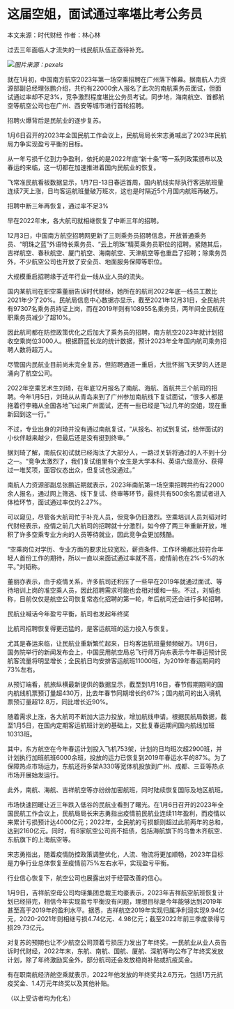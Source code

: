 # 这届空姐，面试通过率堪比考公务员

本文来源：时代财经 作者：林心林

过去三年面临人才流失的一线民航队伍正亟待补充。

![](https://inews.gtimg.com/newsapp_bt/0/15615818154/1000)_图片来源：pexels_

就在1月初，中国南方航空2023年第一场空乘招聘在广州落下帷幕。据南航人力资源部副总经理张鹏介绍，共约有22000余人报名了此次的南航乘务员面试，但面试通过率却不足3%，竞争激烈程度堪比公务员考试。同步地，海南航空、首都航空等航空公司也在广州、西安等城市进行首轮招聘。

招聘火爆背后是民航业的逐步复苏。

1月6日召开的2023年全国民航工作会议上，民航局局长宋志勇喊出了2023年民航局力争实现盈亏平衡的目标。

从一年亏损千亿到力争盈利，依托的是2022年底“新十条”等一系列政策颁布以及春运的来临，这一切都在加速推进着国内民航业的恢复。

飞常准民航看板数据显示，1月7日-13日春运首周，国内航线实际执行客运航班量连续7天上涨，日均客运航班量破万班次，这也是时隔近5个月国内航班再破万。

招聘中断三年再恢复，通过率不足3%

早在2022年末，各大航司就相继恢复了中断三年的招聘。

12月3日，中国南方航空招聘网更新了三则乘务员招聘信息，开放普通乘务员、“明珠之蓝”外语特长乘务员、“云上明珠”精英乘务员职位的招聘。紧随其后，吉祥航空、春秋航空、厦门航空、海南航空、天津航空等也重启了招聘；除乘务员外，不少航空公司也开放了安全员、地面服务保障等职位。

大规模重启招聘缘于近年行业一线从业人员的流失。

国内某航司在职空乘董丽告诉时代财经，她所在的航司2022年底一线员工数比2021年少了20%。民航局信息中心数据亦显示，截至2021年12月31日，全民航共有97307名乘务员持证上岗，而在2019年则有108955名乘务员，两年间全民航在职乘务员减少了超10%。

因此航司都在防控政策优化之后加大了乘务员的招聘，南方航空2023年就计划招收空乘岗位3000人。根据蔚蓝长龙的统计数据，预计2023年全年国内航司乘务招聘人数将超万人。

尽管国内民航业目前尚未完全复苏，但招聘通道一重启，大批怀揣飞天梦的人还是涌向了航空公司。

2022年空乘艺术生刘琦，在年底12月报名了南航、海航、首航共三个航司的招聘。今年1月5日，刘琦从从青岛来到了广州参加南航线下复试面试，“很多人都是拖着行李箱从全国各地飞过来广州面试，还有一些已经是飞过几年的空姐，现在重新回到这一行。”

不过，专业出身的刘琦并没有通过南航复试，“从报名、初试到复试，结伴面试的小伙伴越来越少，但最后还是没有挺到终审。”

据刘琦了解，南航仅初试就已经淘汰了大部分人，一路过关斩将通过的人不到十分之一。“竞争太激烈了，我们复试组里有个女生是大学本科、英语六级高分、获得过一堆奖项，面容仪态出众，但复试也没通过。”

南航人力资源部副总张鹏近期就表示，2023年南航第一场空乘招聘共约有22000余人报名，通过网上筛选、线下复试、终审等环节，最终共有500余名面试者进入体检环节，面试通过率仅约2.27%。

可以窥见，尽管各大航司忙于补充人员，但竞争仍旧激烈。空乘培训人员刘韬对时代财经表示，疫情之前几大航司的招聘就十分激烈，如今停了两三年重新开放，堆积了许多空乘专业方向的人员等待就业，因此竞争会更加残酷。

“空乘岗位对学历、专业方面的要求比较宽松，薪资条件、工作环境都比较符合年轻人首份工作的期待，所以一直以来面试通过率就不高，疫情前也在2%-5%的水平。”刘韬称。

董丽亦表示，由于疫情关系，许多航司还积压了一些早在2019年就通过面试、等待培训上岗的准空乘人员，因此招聘需求可能也会相对缓和一些。不过，刘韬也称，目前仅仅是航空公司恢复常态化招聘的第一轮，年后航司还会进行多轮招聘。

民航业喊话今年盈亏平衡，航司也发起年终奖

比航司招聘恢复得更迅猛的，是客运航班的运力投入与恢复。

尤其是春运来临，让民航业重新繁忙起来，日均客运航班量频频破万。1月6日，国务院举行的新闻发布会上，中国民用航空局总飞行师万向东表示今年春运预计民航客流量将明显增长；全民航日均安排客运航班11000班，为2019年春运期间的73%左右。

从预订端看，航旅纵横最新提供的数据显示，截至到1月16日，春节假期期间的国内航线机票预订量超430万，比去年春节同期增长约67%；国内航司的出入境机票预订量超12.8万，同比增长近90%。

随着需求上涨，各大航司不断加大运力投放，增加航线申请。根据民航局数据，截至1月5日，在国内定期客运航班计划的基础上，又批复春运期间国内航线加班10313班。

其中，东方航空在今年春运计划投入飞机753架，计划的日均班次超2900班，并计划执行加班航班6000余班，投放的运力已恢复到2019年春运水平的87%。为了保障热点市场运力，东航还将多架A330等宽体机投放到广州、成都、三亚等热点市场开展始发运行。

此外，南航、海航、吉祥航空等亦纷纷加密航班，同时陆续恢复国际及地区航班。

市场快速回暖让近三年跌入低谷的民航业看到了曙光。在1月6日召开的2023年全国民航工作会议上，民航局局长宋志勇指出疫情前民航业连续11年盈利，而疫情以来累计亏损预计达4000亿元；2022年，全民航的亏损额则超过此前两年的总和，达到2160亿元。同时，有8家航空公司资不抵债，包括海航旗下的乌鲁木齐航空、东航旗下的上海航空等。

宋志勇指出，随着疫情防控政策调整优化，人流、物流将更加顺畅，2023年目标是力争行业总体恢复至疫情前75%左右水平，实现盈亏平衡。

行业信心恢复下，航空公司也展露出对于经营改善的信心。

1月9日，吉祥航空母公司均瑶集团总裁王均豪表示，2023年吉祥航空航班恢复计划已经排完，相信今年实现盈亏平衡没有问题，理想目标是今年能够达到2019年甚至高于2019年的盈利水平。据悉，吉祥航空2019年实现归属净利润实现9.94亿元，2020-2021年则相继亏损4.74亿元、4.98亿元；截至2022年前三季度录得亏损29.73亿元。

对复苏的预期也让不少航空公司顶着亏损压力发出了年终奖。一民航业从业人员告诉时代财经，2022年末，东航、南航、国航、厦航、深航等均公布了年终奖发放计划，除了年终激励奖金外，部分航司还会发放稳岗补贴或抗疫奖金。

有在职南航经济舱空乘就表示，2022年他发放的年终奖共2.6万元，包括1万元抗疫奖金、1.4万元年终奖以及其他补贴。

（以上受访者均为化名）

